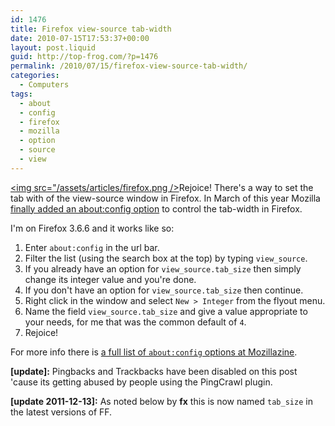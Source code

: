```yaml
---
id: 1476
title: Firefox view-source tab-width
date: 2010-07-15T17:53:37+00:00
layout: post.liquid
guid: http://top-frog.com/?p=1476
permalink: /2010/07/15/firefox-view-source-tab-width/
categories:
  - Computers
tags:
  - about
  - config
  - firefox
  - mozilla
  - option
  - source
  - view
---
```

[<img src="/assets/articles/firefox.png />](/assets/articles/firefox.png)Rejoice! There's a way to set the tab with of the view-source window in Firefox. In March of this year Mozilla [finally added an about:config option](https://bugzilla.mozilla.org/show_bug.cgi?id=295506) to control the tab-width in Firefox.

I'm on Firefox 3.6.6 and it works like so:

  1. Enter `about:config` in the url bar.
  2. Filter the list (using the search box at the top) by typing `view_source`.
  3. If you already have an option for `view_source.tab_size` then simply change its integer value and you're done.
  4. If you don't have an option for `view_source.tab_size` then continue.
  5. Right click in the window and select `New > Integer` from the flyout menu.
  6. Name the field `view_source.tab_size` and give a value appropriate to your needs, for me that was the common default of `4`.
  7. Rejoice!

For more info there is [a full list of `about:config` options at Mozillazine](http://kb.mozillazine.org/About:config_entries).

**[update]:** Pingbacks and Trackbacks have been disabled on this post 'cause its getting abused by people using the PingCrawl plugin.
  
**[update 2011-12-13]:** As noted below by **fx** this is now named `tab_size` in the latest versions of FF.
